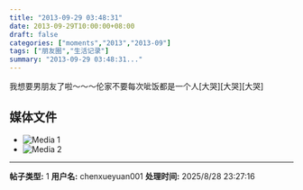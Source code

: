 ```yaml
---
title: "2013-09-29 03:48:31"
date: 2013-09-29T10:00:00+08:00
draft: false
categories: ["moments","2013","2013-09"]
tags: ["朋友圈","生活记录"]
summary: "2013-09-29 03:48:31..."
---
```


我想要男朋友了啦〜〜〜伦家不要每次呲饭都是一个人[大哭][大哭][大哭]

## 媒体文件

- ![Media 1](/Moments/photos/2013-09-29/201309290348310.jpg)
- ![Media 2](/Moments/photos/2013-09-29/201309290348311.jpg)

---

**帖子类型:** 1
**用户名:** chenxueyuan001
**处理时间:** 2025/8/28 23:27:16